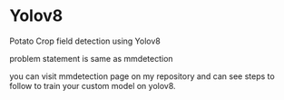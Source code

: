 # Yolov8
Potato Crop field detection using Yolov8 

problem statement is same as mmdetection 

you can visit mmdetection page on my repository and can see steps to follow to train your custom model on yolov8.
